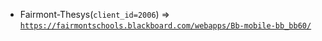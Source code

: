  - Fairmont-Thesys(`client_id=2006`) => [`https://fairmontschools.blackboard.com/webapps/Bb-mobile-bb_bb60/`](https://fairmontschools.blackboard.com/webapps/Bb-mobile-bb_bb60/)
